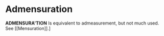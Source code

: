 # Admensuration

**ADMENSURA'TION** Is equivalent to admeasurement, but not much used. See [[Mensuration]].\]